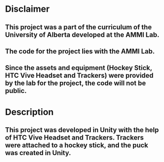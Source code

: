 # Disclaimer
## This project was a part of the curriculum of the University of Alberta developed at the AMMI Lab.
## The code for the project lies with the AMMI Lab.
## Since the assets and equipment (Hockey Stick, HTC Vive Headset and Trackers) were provided by the lab for the project, the code will not be public.

# Description
## This project was developed in Unity with the help of HTC Vive Headset and Trackers. Trackers were attached to a hockey stick, and the puck was created in Unity. 

